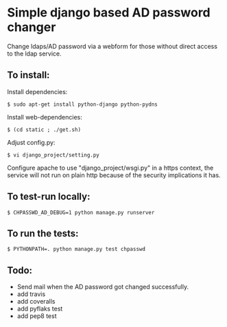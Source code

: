 Simple django based AD password changer
======================================

Change ldaps/AD password via a webform for those without
direct access to the ldap service.

To install:
-----------

Install dependencies:
```
$ sudo apt-get install python-django python-pydns
```

Install web-dependencies:
```
$ (cd static ; ./get.sh)
```

Adjust config.py:
```
$ vi django_project/setting.py
```

Configure apache to use "django_project/wsgi.py" in a https context, the
service will not run on plain http because of the security
implications it has.

To test-run locally:
--------------------
```
$ CHPASSWD_AD_DEBUG=1 python manage.py runserver
```


To run the tests:
-----------------
```
$ PYTHONPATH=. python manage.py test chpasswd
```

Todo:
-----
* Send mail when the AD password got changed successfully.
* add travis
* add coveralls
* add pyflaks test
* add pep8 test